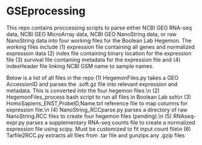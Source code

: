 # GSEprocessing

This repo contains proccessing scripts to parse either NCBI GEO RNA-seq data, NCBI GEO MicroArray data, NCBI GEO NanoString data, or raw NanoString data into four working files for the Boolean Lab Hegemon. The working files include (1) expression file containing all genes and normalized expressoin data (2) index file containing binary location for the expression file (3) survival file containing metadata for the expression file and (4) indexHeader file linking NCBI GSM name to sample names.

Below is a list of all files in the repo
(1) HegemonFiles.py takes a GEO AccessionID and parses the .soft.gz file into relevant expression and metadata. This is converted into the four hegemon files.\n
(2) HegemonFiles_process bash script to run all files in Boolean Lab ssh\n
(3) HomoSapiens_ENST,ProbeID,Name.txt reference file to map columns for expression file.\n
(4) NanoString_RCCparse.py parses a directory of raw NanoString.RCC files to create four hegemon files (pending).\n
(5) RNAseq-expr.py parses a supplementary RNA-seq counts file to create a normalized expression file using scipy. Must be customized to fit input count file\n
(6) Tarfile2RCC.py extracts all files from .tar file and gunzips any .gzip files
